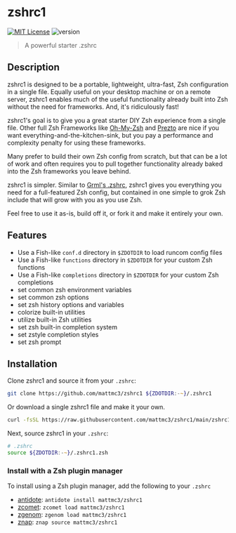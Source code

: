 # zshrc1

[![MIT License](https://img.shields.io/badge/license-MIT-007EC7.svg)](/LICENSE)
![version](https://img.shields.io/badge/version-v3.0.0-orange)

> A powerful starter .zshrc

## Description

zshrc1 is designed to be a portable, lightweight, ultra-fast, Zsh configuration in a
single file. Equally useful on your desktop machine or on a remote server, zshrc1
enables much of the useful functionality already built into Zsh without the need for
frameworks. And, it's ridiculously fast!

zshrc1's goal is to give you a great starter DIY Zsh experience from a single file.
Other full Zsh Frameworks like [Oh-My-Zsh][ohmyzsh] and [Prezto][prezto] are nice if
you want everything-and-the-kitchen-sink, but you pay a performance and complexity
penalty for using these frameworks.

Many prefer to build their own Zsh config from scratch, but that can be a lot of work
and often requires you to pull together functionality already baked into the Zsh
frameworks you leave behind.

zshrc1 is simpler. Similar to [Grml's .zshrc][grml-zshrc], zshrc1 gives you
everything you need for a full-featured Zsh config, but contained in one simple to
grok Zsh include that will grow with you as you use Zsh.

Feel free to use it as-is, build off it, or fork it and make it entirely your own.

## Features

- Use a Fish-like `conf.d` directory in `$ZDOTDIR` to load runcom config files
- Use a Fish-like `functions` directory in `$ZDOTDIR` for your custom Zsh functions
- Use a Fish-like `completions` directory in `$ZDOTDIR` for your custom Zsh completions
- set common zsh environment variables
- set common zsh options
- set zsh history options and variables
- colorize built-in utilities
- utilize built-in Zsh utilities
- set zsh built-in completion system
- set zstyle completion styles
- set zsh prompt

## Installation

Clone zshrc1 and source it from your `.zshrc`:

```zsh
git clone https://github.com/mattmc3/zshrc1 ${ZDOTDIR:-~}/.zshrc1
```

Or download a single zshrc1 file and make it your own.

```zsh
curl -fsSL https://raw.githubusercontent.com/mattmc3/zshrc1/main/zshrc1.zsh -o ${ZDOTDIR:-~}/.zshrc1.zsh
```

Next, source zshrc1 in your `.zshrc`:

```zsh
# .zshrc
source ${ZDOTDIR:-~}/.zshrc1.zsh
```

### Install with a Zsh plugin manager

To install using a Zsh plugin manager, add the following to your `.zshrc`

- [antidote]: `antidote install mattmc3/zshrc1`
- [zcomet]: `zcomet load mattmc3/zshrc1`
- [zgenom]: `zgenom load mattmc3/zshrc1`
- [znap]: `znap source mattmc3/zshrc1`


[grml-zshrc]: https://github.com/grml/grml-etc-core/blob/master/etc/zsh/zshrc
[ohmyzsh]: https://github.com/ohmyzsh/ohmyzsh
[prezto]: https://github.com/sorin-ionescu/prezto
[zsh-utils]: https://github.com/belak/zsh-utils
[antidote]: https://github.com/mattmc3/antidote
[zcomet]: https://github.com/agkozak/zcomet
[zgenom]: https://github.com/jandamm/zgenom
[znap]: https://github.com/marlonrichert/zsh-snap
